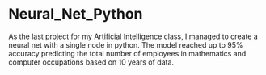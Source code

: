 # Neural_Net_Python
As the last project for my Artificial Intelligence class, I managed to create a neural net with a single node in python. The model reached up to 95% accuracy predicting the total number of employees in mathematics and computer occupations based on 10 years of data.
